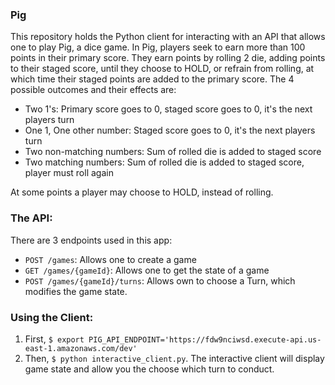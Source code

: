 ### Pig
This repository holds the Python client for interacting with an API that allows one to play Pig, a dice game.  In Pig, players seek to earn more than 100 points in their primary score.  They earn points by rolling 2 die, adding points to their staged score, until they choose to HOLD, or refrain from rolling, at which time their staged points are added to the primary score.  The 4 possible outcomes and their effects are:
- Two 1's: Primary score goes to 0, staged score goes to 0, it's the next players turn
- One 1, One other number: Staged score goes to 0, it's the next players turn
- Two non-matching numbers: Sum of rolled die is added to staged score
- Two matching numbers: Sum of rolled die is added to staged score, player must roll again

At some points a player may choose to HOLD, instead of rolling.  


### The API:
There are 3 endpoints used in this app:
- `POST /games`:  Allows one to create a game
- `GET /games/{gameId}`:  Allows one to get the state of a game
- `POST /games/{gameId}/turns`: Allows own to choose a Turn, which modifies the game state.


### Using the Client:
1.  First, `$ export PIG_API_ENDPOINT='https://fdw9nciwsd.execute-api.us-east-1.amazonaws.com/dev'`
2.  Then, `$ python interactive_client.py`.  The interactive client will display game state and allow you the choose which turn to conduct.

